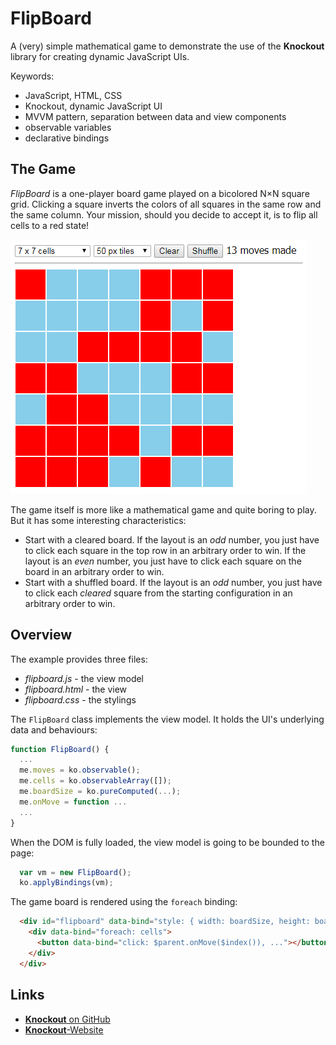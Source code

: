 # FlipBoard

A (very) simple mathematical game to demonstrate the use of the **Knockout** library for creating dynamic JavaScript UIs.

Keywords:
- JavaScript, HTML, CSS
- Knockout, dynamic JavaScript UI
- MVVM pattern, separation between data and view components
- observable variables
- declarative bindings

## The Game

*FlipBoard* is a one-player board game played on a bicolored N&times;N square grid.
Clicking a square inverts the colors of all squares in the same row and the same column.
Your mission, should you decide to accept it, is to flip all cells to a red state!

![FlipBoard screenshot](flipboard.png)

The game itself is more like a mathematical game and quite boring to play.
But it has some interesting characteristics:
- Start with a cleared board.
If the layout is an *odd* number, you just have to click each square in the top row in an arbitrary order to win.
If the layout is an *even* number, you just have to click each square on the board in an arbitrary order to win.
- Start with a shuffled board.
If the layout is an *odd* number, you just have to click each *cleared* square from the starting configuration in an arbitrary order to win.

## Overview

The example provides three files:
- *flipboard.js* - the view model
- *flipboard.html* - the view
- *flipboard.css* - the stylings

The ```FlipBoard``` class implements the view model.
It holds the UI's underlying data and behaviours:

```js
function FlipBoard() {
  ...
  me.moves = ko.observable();
  me.cells = ko.observableArray([]);
  me.boardSize = ko.pureComputed(...);
  me.onMove = function ...
  ...
}
```

When the DOM is fully loaded, the view model is going to be bounded to the page:

```js
  var vm = new FlipBoard();
  ko.applyBindings(vm);
```

The game board is rendered using the ```foreach``` binding:

```html
  <div id="flipboard" data-bind="style: { width: boardSize, height: boardSize }">
    <div data-bind="foreach: cells">
      <button data-bind="click: $parent.onMove($index()), ..."></button>
    </div>
  </div>
```

## Links
- [**Knockout** on GitHub](https://github.com/knockout/knockout)
- [**Knockout**-Website](http://knockoutjs.com/)
